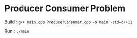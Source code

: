 # Producer Consumer Problem

Build :
`g++ main.cpp ProducerConsumer.cpp -o main -std=c++11`

Run :
`./main`
